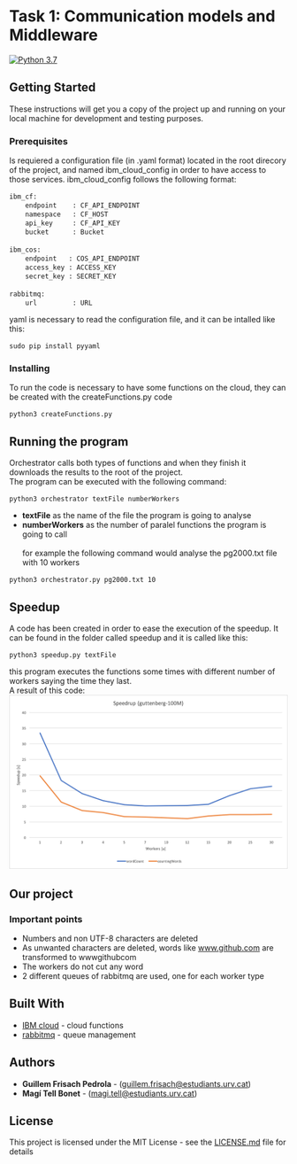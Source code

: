 
# Task 1: Communication models and Middleware
[![Python 3.7](https://img.shields.io/badge/python-3.7-blue.svg)](https://www.python.org/downloads/release/python-370/)
## Getting Started
<p align="justify">
<p>
These instructions will get you a copy of the project up and running on your local machine for development and testing purposes.

### Prerequisites

Is requiered a configuration file (in .yaml format) located in the root direcory of the project, and named ibm_cloud_config in order to have access to those services.
ibm_cloud_config follows the following format:

```
ibm_cf:
    endpoint    : CF_API_ENDPOINT
    namespace   : CF_HOST
    api_key     : CF_API_KEY
    bucket      : Bucket

ibm_cos:
    endpoint   : COS_API_ENDPOINT
    access_key : ACCESS_KEY
    secret_key : SECRET_KEY

rabbitmq:
    url         : URL
```

yaml is necessary to read the configuration file, and it can be intalled like this:

```
sudo pip install pyyaml
```


### Installing

To run the code is necessary to have some functions on the cloud, they can be created with the  createFunctions.py code

```
python3 createFunctions.py
```
## Running the program
Orchestrator calls both types of functions and when they finish it downloads the results to
the root of the project.\
The program can be executed with the following command:

```
python3 orchestrator textFile numberWorkers
```
* **textFile** as the name of the file the program is going to analyse
* **numberWorkers** as the number of paralel functions the program is going to call<br><br>
for example the following command would analyse the pg2000.txt file with 10 workers
```
python3 orchestrator.py pg2000.txt 10
```

## Speedup

A code has been created in order to ease the execution of the speedup. It can be found in the folder called speedup and it is called like this:
```
python3 speedup.py textFile
```
this program executes the functions some times with different number of workers saying the time they last.\
A result of this code:
![](Images/speedup.png)

## Our project

### Important points
* Numbers and non UTF-8 characters are deleted 
* As unwanted characters are deleted, words like www.github.com are transformed to wwwgithubcom
* The workers do not cut any word
* 2 different queues of rabbitmq are used, one for each worker type

### 

## Built With

* [IBM cloud](https://www.ibm.com/uk-en/cloud) - cloud functions
* [rabbitmq](https://www.rabbitmq.com) - queue management

## Authors

* **Guillem Frisach Pedrola** - (guillem.frisach@estudiants.urv.cat)
* **Magí Tell Bonet** - (magi.tell@estudiants.urv.cat)

## License

This project is licensed under the MIT License - see the [LICENSE.md](LICENSE.md) file for details
